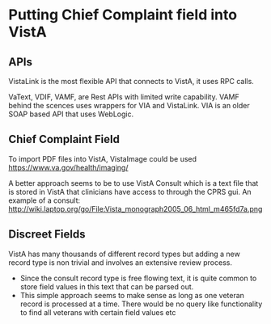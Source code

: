 # Putting Chief Complaint field into VistA

## APIs

VistaLink is the most flexible API that connects to VistA, it uses RPC calls. 

VaText, VDIF, VAMF, are Rest APIs with limited write capability. 
VAMF behind the scences uses wrappers for VIA and VistaLink.
VIA is an older SOAP based API that uses WebLogic. 

## Chief Complaint Field

To import PDF files into VistA, VistaImage could be used
https://www.va.gov/health/imaging/

A better approach seems to be to use VistA Consult which is a text file that is stored in VistA that clinicians have access to through the CPRS gui. 
An example of a consult: http://wiki.laptop.org/go/File:Vista_monograph2005_06_html_m465fd7a.png

## Discreet Fields

VistA has many thousands of different record types but adding a new record type is non trivial and involves an extensive review process. 

- Since the consult record type is free flowing text, it is quite common to store field values in this text that can be parsed out. 
- This simple approach seems to make sense as long as one veteran record is processed at a time. There would be no query like functionality to find all veterans with certain field values etc
